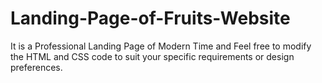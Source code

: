 # Landing-Page-of-Fruits-Website

It is a Professional Landing Page of Modern Time and Feel free to modify the HTML and CSS code to suit your specific requirements or design preferences.
